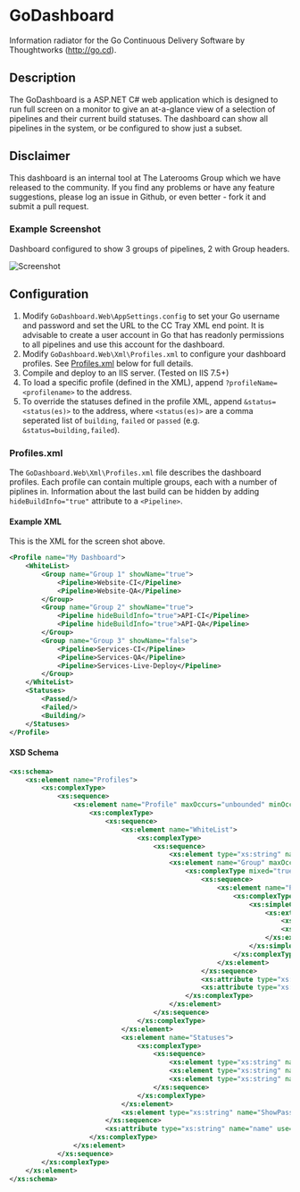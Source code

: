 # GoDashboard

Information radiator for the Go Continuous Delivery Software by Thoughtworks (http://go.cd).

## Description
The GoDashboard is a ASP.NET C# web application which is designed to run full screen on a monitor to give an at-a-glance view of a selection of pipelines and their current build statuses. The dashboard can show all pipelines in the system, or be configured to show just a subset.

## Disclaimer
This dashboard is an internal tool at The Laterooms Group which we have released to the community. If you find any problems or have any feature suggestions, please log an issue in Github, or even better - fork it and submit a pull request.

### Example Screenshot
Dashboard configured to show 3 groups of pipelines, 2 with Group headers.

![Screenshot](https://raw.githubusercontent.com/LateRoomsGroup/GoDashboard/master/screenshots/screenshot1.png)

## Configuration

1. Modify `GoDashboard.Web\AppSettings.config` to set your Go username and password and set the URL to the CC Tray XML end point. It is advisable to create a user account in Go that has readonly permissions to all pipelines and use this account for the dashboard.
2. Modify `GoDashboard.Web\Xml\Profiles.xml` to configure your dashboard profiles. See [Profiles.xml](#profilesxml) below for full details.
3. Compile and deploy to an IIS server. (Tested on IIS 7.5+)
4. To load a specific profile (defined in the XML), append `?profileName=<profilename>` to the address.
5. To override the statuses defined in the profile XML, append `&status=<status(es)>` to the address, where `<status(es)>` are a comma seperated list of `building`, `failed` or `passed` (e.g. `&status=building,failed`).

<a name="profilesxml"></a>
### Profiles.xml

The `GoDashboard.Web\Xml\Profiles.xml` file describes the dashboard profiles. Each profile can contain multiple groups, each with a number of piplines in. Information about the last build can be hidden by adding `hideBuildInfo="true"` attribute to a `<Pipeline>`.

#### Example XML

This is the XML for the screen shot above.
```xml
<Profile name="My Dashboard">
    <WhiteList>
        <Group name="Group 1" showName="true">
            <Pipeline>Website-CI</Pipeline>
            <Pipeline>Website-QA</Pipeline>
        </Group>
        <Group name="Group 2" showName="true">
            <Pipeline hideBuildInfo="true">API-CI</Pipeline>
            <Pipeline hideBuildInfo="true">API-QA</Pipeline>
        </Group>
        <Group name="Group 3" showName="false">
            <Pipeline>Services-CI</Pipeline>
            <Pipeline>Services-QA</Pipeline>
            <Pipeline>Services-Live-Deploy</Pipeline>
        </Group>
    </WhiteList>
    <Statuses>
        <Passed/>
        <Failed/>
        <Building/>
    </Statuses>
</Profile>
```

#### XSD Schema
```xml
<xs:schema>
    <xs:element name="Profiles">
        <xs:complexType>
            <xs:sequence>
                <xs:element name="Profile" maxOccurs="unbounded" minOccurs="1">
                    <xs:complexType>
                        <xs:sequence>
                            <xs:element name="WhiteList">
                                <xs:complexType>
                                    <xs:sequence>
                                        <xs:element type="xs:string" name="Pipeline" maxOccurs="unbounded" minOccurs="1"/>
                                        <xs:element name="Group" maxOccurs="unbounded" minOccurs="0">
                                            <xs:complexType mixed="true">
                                                <xs:sequence>
                                                    <xs:element name="Pipeline" maxOccurs="unbounded" minOccurs="1">
                                                        <xs:complexType>
                                                            <xs:simpleContent>
                                                                <xs:extension base="xs:string">
                                                                    <xs:attribute type="xs:string" name="alias" use="optional"/>
                                                                    <xs:attribute type="xs:string" name="hideBuildInfo" use="optional"/>
                                                                </xs:extension>
                                                            </xs:simpleContent>
                                                        </xs:complexType>
                                                    </xs:element>
                                                </xs:sequence>
                                                <xs:attribute type="xs:string" name="name" use="optional"/>
                                                <xs:attribute type="xs:string" name="showName" use="optional"/>
                                            </xs:complexType>
                                        </xs:element>
                                    </xs:sequence>
                                </xs:complexType>
                            </xs:element>
                            <xs:element name="Statuses">
                                <xs:complexType>
                                    <xs:sequence>
                                        <xs:element type="xs:string" name="Passed" minOccurs="0" maxOccurs="1"/>
                                        <xs:element type="xs:string" name="Failed" minOccurs="0" maxOccurs="1"/>
                                        <xs:element type="xs:string" name="Building" minOccurs="0" maxOccurs="1"/>
                                    </xs:sequence>
                                </xs:complexType>
                            </xs:element>
                            <xs:element type="xs:string" name="ShowPassedCount" minOccurs="0" maxOccurs="1"/>
                        </xs:sequence>
                        <xs:attribute type="xs:string" name="name" use="optional"/>
                    </xs:complexType>
                </xs:element>
            </xs:sequence>
        </xs:complexType>
    </xs:element>
</xs:schema>
```

